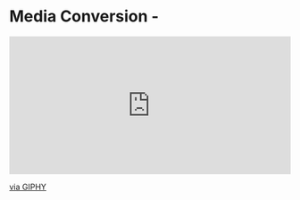 # Media Conversion - 

<div style="width:100%;height:0;padding-bottom:49%;position:relative;"><iframe src="https://giphy.com/embed/HaW2iLDzbXePTUzUuP" width="100%" height="100%" style="position:absolute" frameBorder="0" class="giphy-embed" allowFullScreen></iframe></div><p><a href="https://giphy.com/gifs/portfolio-software-engineering-image-conversion-HaW2iLDzbXePTUzUuP">via GIPHY</a></p>
